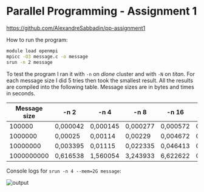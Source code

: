# Parallel Programming - Assignment 1

https://github.com/AlexandreSabbadin/pp-assignment1

How to run the program:

```bash
module load openmpi
mpicc -O3 message.c -o message
srun -n 2 message
```

To test the program I ran it with `-n` on *dione* cluster and with `-N` on *titan*. For each message size I did 5 tries then took the smallest result. All the results are compiled into the following table. Message sizes are in bytes and times in seconds.

| Message size | -n 2     | -n 4     | -n 8     | -n 16    | -N 2     | -N 4     | -N 8     | -N 16    |
|--------------|----------|----------|----------|----------|----------|----------|----------|----------|
| 100000       | 0,000042 | 0,000145 | 0,000277 | 0,000572 | 0,000055 | 0,000102 | 0,000191 | 0,000379 |
| 1000000      | 0,00025  | 0,00114  | 0,00229  | 0,004672 | 0,000341 | 0,000666 | 0,001331 | 0,002678 |
| 10000000     | 0,003395 | 0,01115  | 0,022335 | 0,046413 | 0,003784 | 0,007105 | 0,013697 | 0,026894 |
| 1000000000   | 0,616538 | 1,560054 | 3,243933 | 6,622622 | 0,658033 | 1,605449 | 3,481459 | 7,129041 |

Console logs for `srun -n 4 --mem=2G message`:

![output](https://user-images.githubusercontent.com/85174595/192505212-dd118cc9-afe1-4843-b480-0acdc031c41b.PNG)
